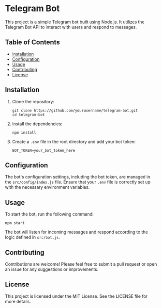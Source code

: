 # Telegram Bot

This project is a simple Telegram bot built using Node.js. It utilizes the Telegram Bot API to interact with users and respond to messages.

## Table of Contents

- [Installation](#installation)
- [Configuration](#configuration)
- [Usage](#usage)
- [Contributing](#contributing)
- [License](#license)

## Installation

1. Clone the repository:
   ```
   git clone https://github.com/yourusername/telegram-bot.git
   cd telegram-bot
   ```

2. Install the dependencies:
   ```
   npm install
   ```

3. Create a `.env` file in the root directory and add your bot token:
   ```
   BOT_TOKEN=your_bot_token_here
   ```

## Configuration

The bot's configuration settings, including the bot token, are managed in the `src/config/index.js` file. Ensure that your `.env` file is correctly set up with the necessary environment variables.

## Usage

To start the bot, run the following command:
```
npm start
```

The bot will listen for incoming messages and respond according to the logic defined in `src/bot.js`.

## Contributing

Contributions are welcome! Please feel free to submit a pull request or open an issue for any suggestions or improvements.

## License

This project is licensed under the MIT License. See the LICENSE file for more details.